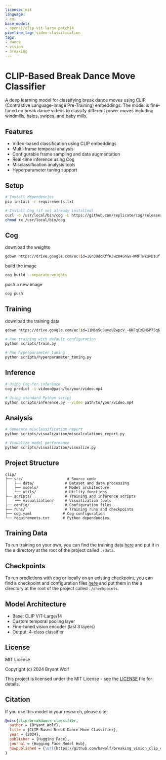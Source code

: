 ```yaml
---
license: mit
language:
- en
base_model:
- openai/clip-vit-large-patch14
pipeline_tag: video-classification
tags:
- dance
- vision
- breaking
---
```

# CLIP-Based Break Dance Move Classifier

A deep learning model for classifying break dance moves using CLIP (Contrastive Language-Image Pre-Training) embeddings. The model is fine-tuned on break dance videos to classify different power moves including windmills, halos, swipes, and baby mills.

## Features

- Video-based classification using CLIP embeddings
- Multi-frame temporal analysis
- Configurable frame sampling and data augmentation
- Real-time inference using Cog
- Misclassification analysis tools
- Hyperparameter tuning support

## Setup

```bash
# Install dependencies
pip install -r requirements.txt

# Install Cog (if not already installed)
curl -o /usr/local/bin/cog -L https://github.com/replicate/cog/releases/latest/download/cog_`uname -s`_`uname -m`
chmod +x /usr/local/bin/cog
```

## Cog

download the weights

```bash
gdown https://drive.google.com/uc?id=1Gn3UdoKffKJwz84GnGx-WMFTwZuvDsuf -O ./checkpoints/
```

build the image

```bash
cog build --separate-weights
```

push a new image

```bash
cog push
```

## Training

download the training data

```bash
gdown https://drive.google.com/uc?id=11M6nSuSuvoU2wpcV_-6KFqCzEMGP75q6?usp=drive_link -O ./data/
```

```bash
# Run training with default configuration
python scripts/train.py

# Run hyperparameter tuning
python scripts/hyperparameter_tuning.py
```

## Inference

```bash
# Using Cog for inference
cog predict -i video=@path/to/your/video.mp4

# Using standard Python script
python scripts/inference.py --video path/to/your/video.mp4
```

## Analysis

```bash
# Generate misclassification report
python scripts/visualization/miscalculations_report.py

# Visualize model performance
python scripts/visualization/visualize.py
```

## Project Structure

```
clip/
├── src/                    # Source code
│   ├── data/              # Dataset and data processing
│   ├── models/            # Model architecture
│   └── utils/             # Utility functions
├── scripts/               # Training and inference scripts
│   └── visualization/     # Visualization tools
├── config/                # Configuration files
├── runs/                  # Training runs and checkpoints
├── cog.yaml              # Cog configuration
└── requirements.txt      # Python dependencies
```

## Training Data

To run training on your own, you can find the training data [here](https://drive.google.com/drive/folders/11M6nSuSuvoU2wpcV_-6KFqCzEMGP75q6?usp=drive_link) and put it in the a directory at the root of the project called `./data`.

## Checkpoints

To run predictions with cog or locally on an existing checkpoint, you can find a checkpoint and configuration files [here](https://drive.google.com/drive/folders/1Gn3UdoKffKJwz84GnGx-WMFTwZuvDsuf?usp=sharing) and put them in the a directory at the root of the project called `./checkpoints`.

## Model Architecture

- Base: CLIP ViT-Large/14
- Custom temporal pooling layer
- Fine-tuned vision encoder (last 3 layers)
- Output: 4-class classifier

## License

MIT License

Copyright (c) 2024 Bryant Wolf

This project is licensed under the MIT License - see the [LICENSE](LICENSE) file for details.

## Citation

If you use this model in your research, please cite:

```bibtex
@misc{clip-breakdance-classifier,
  author = {Bryant Wolf},
  title = {CLIP-Based Break Dance Move Classifier},
  year = {2024},
  publisher = {Hugging Face},
  journal = {Hugging Face Model Hub},
  howpublished = {\url{https://github.com/bawolf/breaking_vision_clip_cog}}
}
```